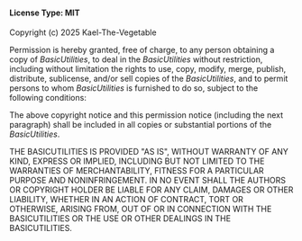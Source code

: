 #### License Type: MIT

Copyright (c) 2025 Kael-The-Vegetable

Permission is hereby granted, free of charge, to any person obtaining a copy of *BasicUtilities*, to deal in the *BasicUtilities* without restriction, including without limitation the rights to use, copy, modify, merge, publish, distribute, sublicense, and/or sell copies of the *BasicUtilities*, and to permit persons to whom *BasicUtilities* is furnished to do so, subject to the following conditions:

The above copyright notice and this permission notice (including the next paragraph) shall be included in all copies or substantial portions of the *BasicUtilities*.

THE BASICUTILITIES IS PROVIDED "AS IS", WITHOUT WARRANTY OF ANY KIND, EXPRESS OR IMPLIED, INCLUDING BUT NOT LIMITED TO THE WARRANTIES OF MERCHANTABILITY, FITNESS FOR A PARTICULAR PURPOSE AND NONINFRINGEMENT. IN NO EVENT SHALL THE AUTHORS OR COPYRIGHT HOLDER BE LIABLE FOR ANY CLAIM, DAMAGES OR OTHER LIABILITY, WHETHER IN AN ACTION OF CONTRACT, TORT OR OTHERWISE, ARISING FROM, OUT OF OR IN CONNECTION WITH THE BASICUTILITIES OR THE USE OR OTHER DEALINGS IN THE BASICUTILITIES.